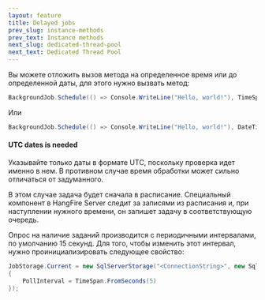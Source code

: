 ```yaml
---
layout: feature
title: Delayed jobs
prev_slug: instance-methods
prev_text: Instance methods
next_slug: dedicated-thread-pool
next_text: Dedicated Thread Pool
---
```


Вы можете отложить вызов метода на определенное время или до определенной даты, для этого нужно вызвать метод:

```csharp
BackgroundJob.Schedule(() => Console.WriteLine("Hello, world!"), TimeSpan.FromMinutes(5));
```

Или

```csharp
BackgroundJob.Schedule(() => Console.WriteLine("Hello, world!"), DateTime.UtcNow.AddDays(3));
```

<div class="callout callout-info">
    <h4>UTC dates is needed</h4>
    <p>Указывайте только даты в формате UTC, поскольку проверка идет именно в нем. В противном случае время обработки может сильно отличаться от задуманного.</p>
</div>

В этом случае задача будет сначала в расписание. Специальный компонент в HangFire Server следит за записями из расписания и, при наступлении нужного времени, он запишет задачу в соответствующую очередь.

Опрос на наличие заданий производится с периодичными интервалами, по умолчанию 15 секунд. Для того, чтобы изменить этот интервал, нужно проинициализировать следующее свойство:

```csharp
JobStorage.Current = new SqlServerStorage("<ConnectionString>", new SqlServerOptions
{
    PollInterval = TimeSpan.FromSeconds(5)
});
```